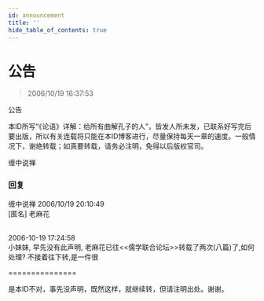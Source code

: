 ```yaml
---
id: announcement
title: ''
hide_table_of_contents: true
---
```


# 公告

> 2006/10/19 16:37:53

<div style={{color: 'red', fontWeight: '500', fontSize: 'large'}}>

公告

本ID所写“《论语》详解：给所有曲解孔子的人”，皆发人所未发，已联系好写完后要出版，所以有关连载将只能在本ID博客进行，尽量保持每天一章的速度。一般情况下，谢绝转载；如真要转载，请务必注明，免得以后版权官司。

缠中说禅

</div>

### 回复

<div class='blog-comment'>
<span class='blog-comment-chan'>缠中说禅</span> 2006/10/19 20:10:49<br/>
[匿名] 老麻花 <br/><br/>

 
2006-10-19 17:24:58 <br/>
小妹妹, 早先没有此声明, 老麻花已往\<\<儒学联合论坛>>转载了两次(八篇)了,如何处理? 不接着往下转,是一件很 
 
===============<br/>

是本ID不对，事先没声明，既然这样，就继续转，但请注明出处。谢谢。
</div>